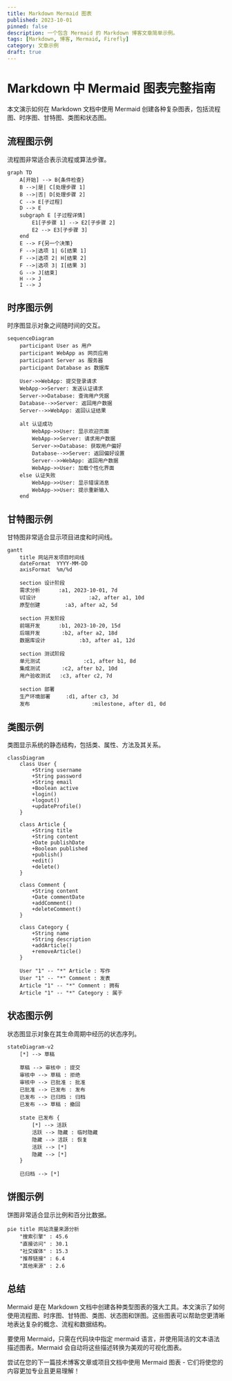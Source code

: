 ```yaml
---
title: Markdown Mermaid 图表
published: 2023-10-01
pinned: false
description: 一个包含 Mermaid 的 Markdown 博客文章简单示例。
tags: [Markdown, 博客, Mermaid, Firefly]
category: 文章示例
draft: true
---
```

# Markdown 中 Mermaid 图表完整指南

本文演示如何在 Markdown 文档中使用 Mermaid 创建各种复杂图表，包括流程图、时序图、甘特图、类图和状态图。

## 流程图示例

流程图非常适合表示流程或算法步骤。




```mermaid
graph TD
    A[开始] --> B{条件检查}
    B -->|是| C[处理步骤 1]
    B -->|否| D[处理步骤 2]
    C --> E[子过程]
    D --> E
    subgraph E [子过程详情]
        E1[子步骤 1] --> E2[子步骤 2]
        E2 --> E3[子步骤 3]
    end
    E --> F{另一个决策}
    F -->|选项 1| G[结果 1]
    F -->|选项 2| H[结果 2]
    F -->|选项 3| I[结果 3]
    G --> J[结束]
    H --> J
    I --> J
```

## 时序图示例

时序图显示对象之间随时间的交互。

```mermaid
sequenceDiagram
    participant User as 用户
    participant WebApp as 网页应用
    participant Server as 服务器
    participant Database as 数据库

    User->>WebApp: 提交登录请求
    WebApp->>Server: 发送认证请求
    Server->>Database: 查询用户凭据
    Database-->>Server: 返回用户数据
    Server-->>WebApp: 返回认证结果
    
    alt 认证成功
        WebApp->>User: 显示欢迎页面
        WebApp->>Server: 请求用户数据
        Server->>Database: 获取用户偏好
        Database-->>Server: 返回偏好设置
        Server-->>WebApp: 返回用户数据
        WebApp->>User: 加载个性化界面
    else 认证失败
        WebApp->>User: 显示错误消息
        WebApp->>User: 提示重新输入
    end
```

## 甘特图示例

甘特图非常适合显示项目进度和时间线。

```mermaid
gantt
    title 网站开发项目时间线
    dateFormat  YYYY-MM-DD
    axisFormat  %m/%d
    
    section 设计阶段
    需求分析      :a1, 2023-10-01, 7d
    UI设计                 :a2, after a1, 10d
    原型创建        :a3, after a2, 5d
    
    section 开发阶段
    前端开发      :b1, 2023-10-20, 15d
    后端开发       :b2, after a2, 18d
    数据库设计           :b3, after a1, 12d
    
    section 测试阶段
    单元测试              :c1, after b1, 8d
    集成测试       :c2, after b2, 10d
    用户验收测试   :c3, after c2, 7d
    
    section 部署
    生产环境部署     :d1, after c3, 3d
    发布                    :milestone, after d1, 0d
```

## 类图示例

类图显示系统的静态结构，包括类、属性、方法及其关系。

```mermaid
classDiagram
    class User {
        +String username
        +String password
        +String email
        +Boolean active
        +login()
        +logout()
        +updateProfile()
    }
    
    class Article {
        +String title
        +String content
        +Date publishDate
        +Boolean published
        +publish()
        +edit()
        +delete()
    }
    
    class Comment {
        +String content
        +Date commentDate
        +addComment()
        +deleteComment()
    }
    
    class Category {
        +String name
        +String description
        +addArticle()
        +removeArticle()
    }
    
    User "1" -- "*" Article : 写作
    User "1" -- "*" Comment : 发表
    Article "1" -- "*" Comment : 拥有
    Article "1" -- "*" Category : 属于
```

## 状态图示例

状态图显示对象在其生命周期中经历的状态序列。

```mermaid
stateDiagram-v2
    [*] --> 草稿
    
    草稿 --> 审核中 : 提交
    审核中 --> 草稿 : 拒绝
    审核中 --> 已批准 : 批准
    已批准 --> 已发布 : 发布
    已发布 --> 已归档 : 归档
    已发布 --> 草稿 : 撤回
    
    state 已发布 {
        [*] --> 活跃
        活跃 --> 隐藏 : 临时隐藏
        隐藏 --> 活跃 : 恢复
        活跃 --> [*]
        隐藏 --> [*]
    }
    
    已归档 --> [*]
```

## 饼图示例

饼图非常适合显示比例和百分比数据。

```mermaid
pie title 网站流量来源分析
    "搜索引擎" : 45.6
    "直接访问" : 30.1
    "社交媒体" : 15.3
    "推荐链接" : 6.4
    "其他来源" : 2.6
```

## 总结

Mermaid 是在 Markdown 文档中创建各种类型图表的强大工具。本文演示了如何使用流程图、时序图、甘特图、类图、状态图和饼图。这些图表可以帮助您更清晰地表达复杂的概念、流程和数据结构。

要使用 Mermaid，只需在代码块中指定 mermaid 语言，并使用简洁的文本语法描述图表。Mermaid 会自动将这些描述转换为美观的可视化图表。

尝试在您的下一篇技术博客文章或项目文档中使用 Mermaid 图表 - 它们将使您的内容更加专业且更易理解！